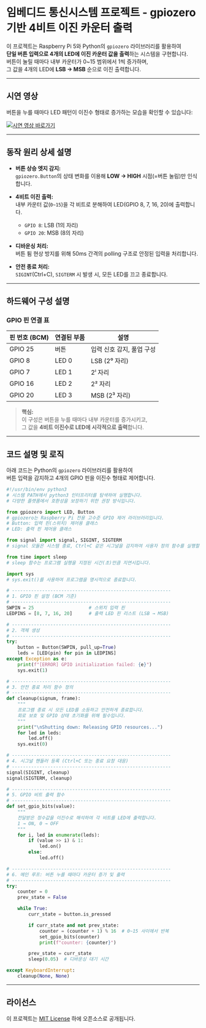 # 임베디드 통신시스템 프로젝트 - gpiozero 기반 4비트 이진 카운터 출력

이 프로젝트는 Raspberry Pi 5와 Python의 `gpiozero` 라이브러리를 활용하여  
**단일 버튼 입력으로 4개의 LED에 이진 카운터 값을 출력**하는 시스템을 구현합니다.  
버튼이 눌릴 때마다 내부 카운터가 0~15 범위에서 1씩 증가하며,  
그 값을 4개의 LED에 **LSB → MSB** 순으로 이진 출력합니다.

---

## 시연 영상

버튼을 누를 때마다 LED 패턴이 이진수 형태로 증가하는 모습을 확인할 수 있습니다:

[![시연 영상 바로가기](http://img.youtube.com/vi/1306bdldeCU/0.jpg)](https://youtube.com/shorts/1306bdldeCU)

---

## 동작 원리 상세 설명

- **버튼 상승 엣지 감지:**  
  `gpiozero.Button`의 상태 변화를 이용해 **LOW → HIGH** 시점(=버튼 눌림)만 인식합니다.

- **4비트 이진 출력:**  
  내부 카운터 값(`0~15`)을 각 비트로 분해하여 LED(GPIO 8, 7, 16, 20)에 출력합니다.  
  - `GPIO 8`: LSB (1의 자리)  
  - `GPIO 20`: MSB (8의 자리)

- **디바운싱 처리:**  
  버튼 튐 현상 방지를 위해 50ms 간격의 polling 구조로 안정된 입력을 처리합니다.

- **안전 종료 처리:**  
  `SIGINT`(Ctrl+C), `SIGTERM` 시 발생 시, 모든 LED를 끄고 종료합니다.

---

## 하드웨어 구성 설명

### GPIO 핀 연결 표

| 핀 번호 (BCM) | 연결된 부품 | 설명                         |
|---------------|--------------|------------------------------|
| GPIO 25       | 버튼         | 입력 신호 감지, 풀업 구성      |
| GPIO 8        | LED 0        | LSB (2⁰ 자리)                |
| GPIO 7        | LED 1        | 2ⁱ 자리                      |
| GPIO 16       | LED 2        | 2² 자리                      |
| GPIO 20       | LED 3        | MSB (2³ 자리)                |

> **핵심:**  
> 이 구성은 버튼을 누를 때마다 내부 카운터를 증가시키고,  
> 그 값을 **4비트 이진수로 LED에 시각적으로 출력**합니다.

---

## 코드 설명 및 로직

아래 코드는 Python의 `gpiozero` 라이브러리를 활용하여  
버튼 입력을 감지하고 4개의 GPIO 핀을 이진수 형태로 제어합니다.

```python
#!/usr/bin/env python3
# 시스템 PATH에서 python3 인터프리터를 탐색하여 실행합니다.
# 다양한 플랫폼에서 호환성을 보장하기 위한 권장 방식입니다.

from gpiozero import LED, Button
# gpiozero는 Raspberry Pi 전용 고수준 GPIO 제어 라이브러리입니다.
# Button: 입력 핀(스위치) 제어용 클래스
# LED: 출력 핀 제어용 클래스

from signal import signal, SIGINT, SIGTERM
# signal 모듈은 시스템 종료, Ctrl+C 같은 시그널을 감지하여 사용자 정의 함수를 실행할 수 있도록 합니다.

from time import sleep
# sleep 함수는 프로그램 실행을 지정된 시간(초)만큼 지연시킵니다.

import sys
# sys.exit()를 사용하여 프로그램을 명시적으로 종료합니다.

# ----------------------------------------------------------
# 1. GPIO 핀 설정 (BCM 기준)
# ----------------------------------------------------------
SWPIN = 25                    # 스위치 입력 핀
LEDPINS = [8, 7, 16, 20]      # 출력 LED 핀 리스트 (LSB → MSB)

# ----------------------------------------------------------
# 2. 객체 생성
# ----------------------------------------------------------
try:
    button = Button(SWPIN, pull_up=True)
    leds = [LED(pin) for pin in LEDPINS]
except Exception as e:
    print(f"[ERROR] GPIO initialization failed: {e}")
    sys.exit(1)

# ----------------------------------------------------------
# 3. 안전 종료 처리 함수 정의
# ----------------------------------------------------------
def cleanup(signum, frame):
    """
    프로그램 종료 시 모든 LED를 소등하고 안전하게 종료합니다.
    회로 보호 및 GPIO 상태 초기화를 위해 필수입니다.
    """
    print("\nShutting down: Releasing GPIO resources...")
    for led in leds:
        led.off()
    sys.exit(0)

# ----------------------------------------------------------
# 4. 시그널 핸들러 등록 (Ctrl+C 또는 종료 요청 대응)
# ----------------------------------------------------------
signal(SIGINT, cleanup)
signal(SIGTERM, cleanup)

# ----------------------------------------------------------
# 5. GPIO 비트 출력 함수
# ----------------------------------------------------------
def set_gpio_bits(value):
    """
    전달받은 정수값을 이진수로 해석하여 각 비트를 LED에 출력합니다.
    1 → ON, 0 → OFF
    """
    for i, led in enumerate(leds):
        if (value >> i) & 1:
            led.on()
        else:
            led.off()

# ----------------------------------------------------------
# 6. 메인 루프: 버튼 누를 때마다 카운터 증가 및 출력
# ----------------------------------------------------------
try:
    counter = 0
    prev_state = False

    while True:
        curr_state = button.is_pressed

        if curr_state and not prev_state:
            counter = (counter + 1) % 16  # 0~15 사이에서 반복
            set_gpio_bits(counter)
            print(f"counter: {counter}")

        prev_state = curr_state
        sleep(0.05)  # 디바운싱 대기 시간

except KeyboardInterrupt:
    cleanup(None, None)
```
---

## 라이선스
이 프로젝트는 [MIT License](../LICENSE) 하에 오픈소스로 공개됩니다.